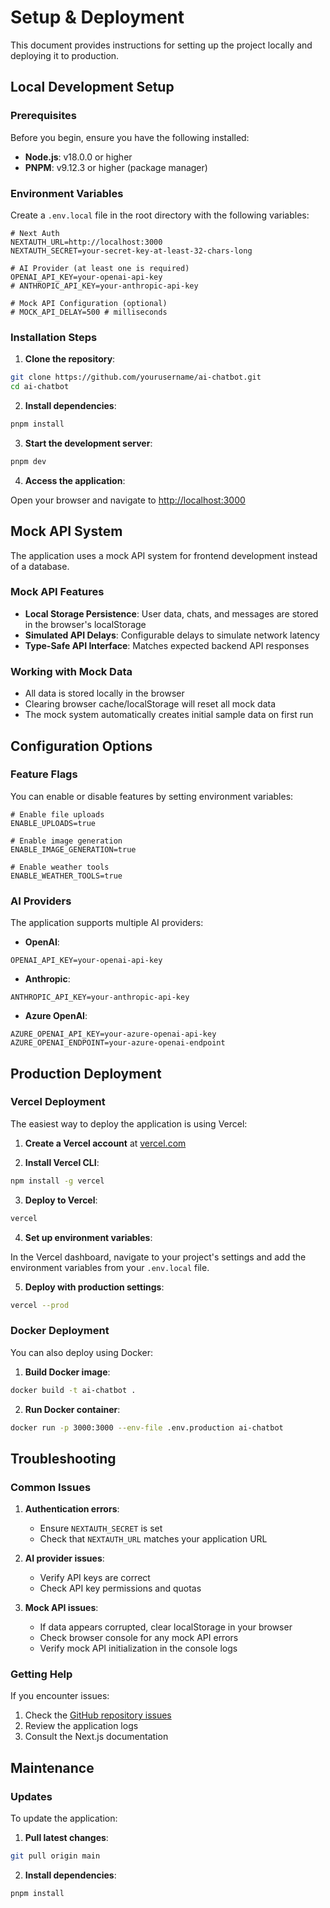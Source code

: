 # Setup & Deployment

This document provides instructions for setting up the project locally and deploying it to production.

## Local Development Setup

### Prerequisites

Before you begin, ensure you have the following installed:

- **Node.js**: v18.0.0 or higher
- **PNPM**: v9.12.3 or higher (package manager)

### Environment Variables

Create a `.env.local` file in the root directory with the following variables:

```env
# Next Auth
NEXTAUTH_URL=http://localhost:3000
NEXTAUTH_SECRET=your-secret-key-at-least-32-chars-long

# AI Provider (at least one is required)
OPENAI_API_KEY=your-openai-api-key
# ANTHROPIC_API_KEY=your-anthropic-api-key

# Mock API Configuration (optional)
# MOCK_API_DELAY=500 # milliseconds
```

### Installation Steps

1. **Clone the repository**:

```bash
git clone https://github.com/yourusername/ai-chatbot.git
cd ai-chatbot
```

2. **Install dependencies**:

```bash
pnpm install
```

3. **Start the development server**:

```bash
pnpm dev
```

4. **Access the application**:

Open your browser and navigate to [http://localhost:3000](http://localhost:3000)

## Mock API System

The application uses a mock API system for frontend development instead of a database.

### Mock API Features

- **Local Storage Persistence**: User data, chats, and messages are stored in the browser's localStorage
- **Simulated API Delays**: Configurable delays to simulate network latency
- **Type-Safe API Interface**: Matches expected backend API responses

### Working with Mock Data

- All data is stored locally in the browser
- Clearing browser cache/localStorage will reset all mock data
- The mock system automatically creates initial sample data on first run

## Configuration Options

### Feature Flags

You can enable or disable features by setting environment variables:

```env
# Enable file uploads
ENABLE_UPLOADS=true

# Enable image generation
ENABLE_IMAGE_GENERATION=true

# Enable weather tools
ENABLE_WEATHER_TOOLS=true
```

### AI Providers

The application supports multiple AI providers:

- **OpenAI**:
```env
OPENAI_API_KEY=your-openai-api-key
```

- **Anthropic**:
```env
ANTHROPIC_API_KEY=your-anthropic-api-key
```

- **Azure OpenAI**:
```env
AZURE_OPENAI_API_KEY=your-azure-openai-api-key
AZURE_OPENAI_ENDPOINT=your-azure-openai-endpoint
```

## Production Deployment

### Vercel Deployment

The easiest way to deploy the application is using Vercel:

1. **Create a Vercel account** at [vercel.com](https://vercel.com)

2. **Install Vercel CLI**:

```bash
npm install -g vercel
```

3. **Deploy to Vercel**:

```bash
vercel
```

4. **Set up environment variables**:

In the Vercel dashboard, navigate to your project's settings and add the environment variables from your `.env.local` file.

5. **Deploy with production settings**:

```bash
vercel --prod
```

### Docker Deployment

You can also deploy using Docker:

1. **Build Docker image**:

```bash
docker build -t ai-chatbot .
```

2. **Run Docker container**:

```bash
docker run -p 3000:3000 --env-file .env.production ai-chatbot
```

## Troubleshooting

### Common Issues

1. **Authentication errors**:
   - Ensure `NEXTAUTH_SECRET` is set
   - Check that `NEXTAUTH_URL` matches your application URL

2. **AI provider issues**:
   - Verify API keys are correct
   - Check API key permissions and quotas
   
3. **Mock API issues**:
   - If data appears corrupted, clear localStorage in your browser
   - Check browser console for any mock API errors
   - Verify mock API initialization in the console logs

### Getting Help

If you encounter issues:

1. Check the [GitHub repository issues](https://github.com/yourusername/ai-chatbot/issues)
2. Review the application logs
3. Consult the Next.js documentation

## Maintenance

### Updates

To update the application:

1. **Pull latest changes**:

```bash
git pull origin main
```

2. **Install dependencies**:

```bash
pnpm install
``` 
